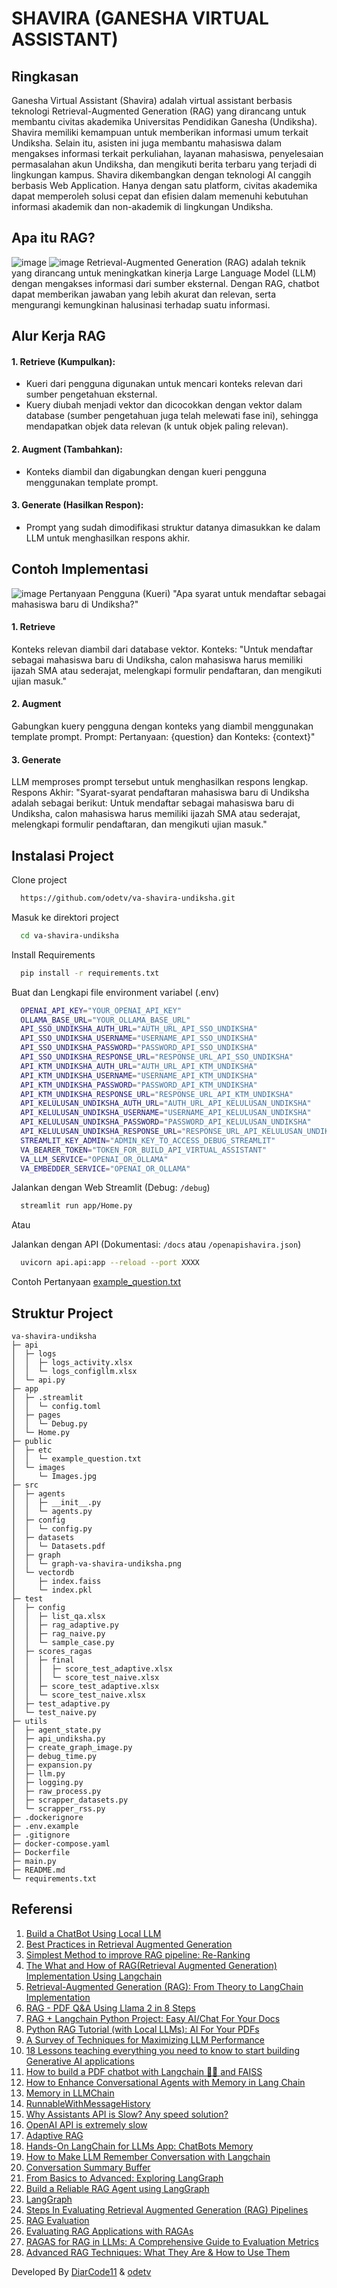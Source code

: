 # SHAVIRA (GANESHA VIRTUAL ASSISTANT)

## Ringkasan

Ganesha Virtual Assistant (Shavira) adalah virtual assistant berbasis teknologi Retrieval-Augmented Generation (RAG) yang dirancang untuk membantu civitas akademika Universitas Pendidikan Ganesha (Undiksha). Shavira memiliki kemampuan untuk memberikan informasi umum terkait Undiksha. Selain itu, asisten ini juga membantu mahasiswa dalam mengakses informasi terkait perkuliahan, layanan mahasiswa, penyelesaian permasalahan akun Undiksha, dan mengikuti berita terbaru yang terjadi di lingkungan kampus. Shavira dikembangkan dengan teknologi AI canggih berbasis Web Application. Hanya dengan satu platform, civitas akademika dapat memperoleh solusi cepat dan efisien dalam memenuhi kebutuhan informasi akademik dan non-akademik di lingkungan Undiksha.

## Apa itu RAG?

![image](public/images/rag.png)
![image](public/images/adaptive-rag.jpg)
Retrieval-Augmented Generation (RAG) adalah teknik yang dirancang untuk meningkatkan kinerja Large Language Model (LLM) dengan mengakses informasi dari sumber eksternal. Dengan RAG, chatbot dapat memberikan jawaban yang lebih akurat dan relevan, serta mengurangi kemungkinan halusinasi terhadap suatu informasi.

## Alur Kerja RAG

#### 1. Retrieve (Kumpulkan):

- Kueri dari pengguna digunakan untuk mencari konteks relevan dari sumber pengetahuan eksternal.
- Kuery diubah menjadi vektor dan dicocokkan dengan vektor dalam database (sumber pengetahuan juga telah melewati fase ini), sehingga mendapatkan objek data relevan (k untuk objek paling relevan).

#### 2. Augment (Tambahkan):

- Konteks diambil dan digabungkan dengan kueri pengguna menggunakan template prompt.

#### 3. Generate (Hasilkan Respon):

- Prompt yang sudah dimodifikasi struktur datanya dimasukkan ke dalam LLM untuk menghasilkan respons akhir.

## Contoh Implementasi

![image](public/images/graph.png)
Pertanyaan Pengguna (Kueri) "Apa syarat untuk mendaftar sebagai mahasiswa baru di Undiksha?"

#### 1. Retrieve

Konteks relevan diambil dari database vektor.
Konteks: "Untuk mendaftar sebagai mahasiswa baru di Undiksha, calon mahasiswa harus memiliki ijazah SMA atau sederajat, melengkapi formulir pendaftaran, dan mengikuti ujian masuk."

#### 2. Augment

Gabungkan kuery pengguna dengan konteks yang diambil menggunakan template prompt.
Prompt: Pertanyaan: {question} dan Konteks: {context}"

#### 3. Generate

LLM memproses prompt tersebut untuk menghasilkan respons lengkap.
Respons Akhir: "Syarat-syarat pendaftaran mahasiswa baru di Undiksha adalah sebagai berikut: Untuk mendaftar sebagai mahasiswa baru di Undiksha, calon mahasiswa harus memiliki ijazah SMA atau sederajat, melengkapi formulir pendaftaran, dan mengikuti ujian masuk."

## Instalasi Project

Clone project

```bash
  https://github.com/odetv/va-shavira-undiksha.git
```

Masuk ke direktori project

```bash
  cd va-shavira-undiksha
```

Install Requirements

```bash
  pip install -r requirements.txt
```

Buat dan Lengkapi file environment variabel (.env)

```bash
  OPENAI_API_KEY="YOUR_OPENAI_API_KEY"
  OLLAMA_BASE_URL="YOUR_OLLAMA_BASE_URL"
  API_SSO_UNDIKSHA_AUTH_URL="AUTH_URL_API_SSO_UNDIKSHA"
  API_SSO_UNDIKSHA_USERNAME="USERNAME_API_SSO_UNDIKSHA"
  API_SSO_UNDIKSHA_PASSWORD="PASSWORD_API_SSO_UNDIKSHA"
  API_SSO_UNDIKSHA_RESPONSE_URL="RESPONSE_URL_API_SSO_UNDIKSHA"
  API_KTM_UNDIKSHA_AUTH_URL="AUTH_URL_API_KTM_UNDIKSHA"
  API_KTM_UNDIKSHA_USERNAME="USERNAME_API_KTM_UNDIKSHA"
  API_KTM_UNDIKSHA_PASSWORD="PASSWORD_API_KTM_UNDIKSHA"
  API_KTM_UNDIKSHA_RESPONSE_URL="RESPONSE_URL_API_KTM_UNDIKSHA"
  API_KELULUSAN_UNDIKSHA_AUTH_URL="AUTH_URL_API_KELULUSAN_UNDIKSHA"
  API_KELULUSAN_UNDIKSHA_USERNAME="USERNAME_API_KELULUSAN_UNDIKSHA"
  API_KELULUSAN_UNDIKSHA_PASSWORD="PASSWORD_API_KELULUSAN_UNDIKSHA"
  API_KELULUSAN_UNDIKSHA_RESPONSE_URL="RESPONSE_URL_API_KELULUSAN_UNDIKSHA"
  STREAMLIT_KEY_ADMIN="ADMIN_KEY_TO_ACCESS_DEBUG_STREAMLIT"
  VA_BEARER_TOKEN="TOKEN_FOR_BUILD_API_VIRTUAL_ASSISTANT"
  VA_LLM_SERVICE="OPENAI_OR_OLLAMA"
  VA_EMBEDDER_SERVICE="OPENAI_OR_OLLAMA"
```

Jalankan dengan Web Streamlit (Debug: `/debug`)

```bash
  streamlit run app/Home.py
```

Atau

Jalankan dengan API (Dokumentasi: `/docs` atau `/openapishavira.json`)

```bash
  uvicorn api.api:app --reload --port XXXX
```

Contoh Pertanyaan
[example_question.txt](public/etc/example_question.txt)

## Struktur Project

```
va-shavira-undiksha
├─ api
│  ├─ logs
│  │  ├─ logs_activity.xlsx
│  │  └─ logs_configllm.xlsx
│  └─ api.py
├─ app
│  ├─ .streamlit
│  │  └─ config.toml
│  ├─ pages
│  │  └─ Debug.py
│  └─ Home.py
├─ public
│  ├─ etc
│  │  └─ example_question.txt
│  └─ images
│     └─ Images.jpg
├─ src
│  ├─ agents
│  │  ├─ __init__.py
│  │  └─ agents.py
│  ├─ config
│  │  └─ config.py
│  ├─ datasets
│  │  └─ Datasets.pdf
│  ├─ graph
│  │  └─ graph-va-shavira-undiksha.png
│  └─ vectordb
│     ├─ index.faiss
│     └─ index.pkl
├─ test
│  ├─ config
│  │  ├─ list_qa.xlsx
│  │  ├─ rag_adaptive.py
│  │  ├─ rag_naive.py
│  │  └─ sample_case.py
│  ├─ scores_ragas
│  │  ├─ final
│  │  │  ├─ score_test_adaptive.xlsx
│  │  │  └─ score_test_naive.xlsx
│  │  ├─ score_test_adaptive.xlsx
│  │  └─ score_test_naive.xlsx
│  ├─ test_adaptive.py
│  └─ test_naive.py
├─ utils
│  ├─ agent_state.py
│  ├─ api_undiksha.py
│  ├─ create_graph_image.py
│  ├─ debug_time.py
│  ├─ expansion.py
│  ├─ llm.py
│  ├─ logging.py
│  ├─ raw_process.py
│  ├─ scrapper_datasets.py
│  └─ scrapper_rss.py
├─ .dockerignore
├─ .env.example
├─ .gitignore
├─ docker-compose.yaml
├─ Dockerfile
├─ main.py
├─ README.md
└─ requirements.txt
```

## Referensi

1. [Build a ChatBot Using Local LLM](https://datasciencenerd.us/build-a-chatbot-using-local-llm-6b8dbb0ca514)
2. [Best Practices in Retrieval Augmented Generation](https://gradientflow.substack.com/p/best-practices-in-retrieval-augmented)
3. [Simplest Method to improve RAG pipeline: Re-Ranking](https://medium.com/etoai/simplest-method-to-improve-rag-pipeline-re-ranking-cf6eaec6d544)
4. [The What and How of RAG(Retrieval Augmented Generation) Implementation Using Langchain](https://srinivas-mahakud.medium.com/the-what-and-how-of-retrieval-augmented-generation-8e4a05c08a50)
5. [Retrieval-Augmented Generation (RAG): From Theory to LangChain Implementation](https://towardsdatascience.com/retrieval-augmented-generation-rag-from-theory-to-langchain-implementation-4e9bd5f6a4f2)
6. [RAG - PDF Q&A Using Llama 2 in 8 Steps](https://medium.com/@Sanjjushri/rag-pdf-q-a-using-llama-2-in-8-steps-021a7dbe26e1)
7. [RAG + Langchain Python Project: Easy AI/Chat For Your Docs](https://youtu.be/tcqEUSNCn8I)
8. [Python RAG Tutorial (with Local LLMs): Al For Your PDFs](https://youtu.be/2TJxpyO3ei4)
9. [A Survey of Techniques for Maximizing LLM Performance](https://youtu.be/ahnGLM-RC1Y)
10. [18 Lessons teaching everything you need to know to start building Generative AI applications](https://microsoft.github.io/generative-ai-for-beginners/#/)
11. [How to build a PDF chatbot with Langchain 🦜🔗 and FAISS](https://kevincoder.co.za/how-to-build-a-pdf-chatbot-with-langchain-and-faiss)
12. [How to Enhance Conversational Agents with Memory in Lang Chain](https://heartbeat.comet.ml/how-to-enhance-conversational-agents-with-memory-in-lang-chain-6aadd335b621)
13. [Memory in LLMChain](https://python.langchain.com/v0.1/docs/modules/memory/adding_memory/)
14. [RunnableWithMessageHistory](https://api.python.langchain.com/en/latest/runnables/langchain_core.runnables.history.RunnableWithMessageHistory.html#langchain_core.runnables.history.RunnableWithMessageHistory)
15. [Why Assistants API is Slow? Any speed solution?](https://community.openai.com/t/why-assistants-api-is-slow-any-speed-solution/558065)
16. [OpenAI API is extremely slow](https://github.com/langchain-ai/langchain/issues/11836)
17. [Adaptive RAG](https://langchain-ai.github.io/langgraph/tutorials/rag/langgraph_adaptive_rag/)
18. [Hands-On LangChain for LLMs App: ChatBots Memory](https://pub.towardsai.net/hands-on-langchain-for-llms-app-chatbots-memory-9394030e5a9e)
19. [How to Make LLM Remember Conversation with Langchain](https://medium.com/@vinayakdeshpande111/how-to-make-llm-remember-conversation-with-langchain-924083079d95)
20. [Conversation Summary Buffer](https://python.langchain.com/v0.1/docs/modules/memory/types/summary_buffer/)
21. [From Basics to Advanced: Exploring LangGraph](https://towardsdatascience.com/from-basics-to-advanced-exploring-langgraph-e8c1cf4db787)
22. [Build a Reliable RAG Agent using LangGraph](https://medium.com/the-ai-forum/build-a-reliable-rag-agent-using-langgraph-2694d55995cd)
23. [LangGraph](https://langchain-ai.github.io/langgraph/)
24. [Steps In Evaluating Retrieval Augmented Generation (RAG) Pipelines](https://cobusgreyling.medium.com/steps-in-evaluating-retrieval-augmented-generation-rag-pipelines-7d4b393e62b3)
25. [RAG Evaluation](https://cobusgreyling.medium.com/rag-evaluation-9813a931b3d4)
26. [Evaluating RAG Applications with RAGAs](https://towardsdatascience.com/evaluating-rag-applications-with-ragas-81d67b0ee31a)
27. [RAGAS for RAG in LLMs: A Comprehensive Guide to Evaluation Metrics](https://dkaarthick.medium.com/ragas-for-rag-in-llms-a-comprehensive-guide-to-evaluation-metrics-3aca142d6e38)
28. [Advanced RAG Techniques: What They Are & How to Use Them](https://www.falkordb.com/blog/advanced-rag/)

Developed By [DiarCode11](https://github.com/DiarCode11) & [odetv](https://github.com/odetv)
